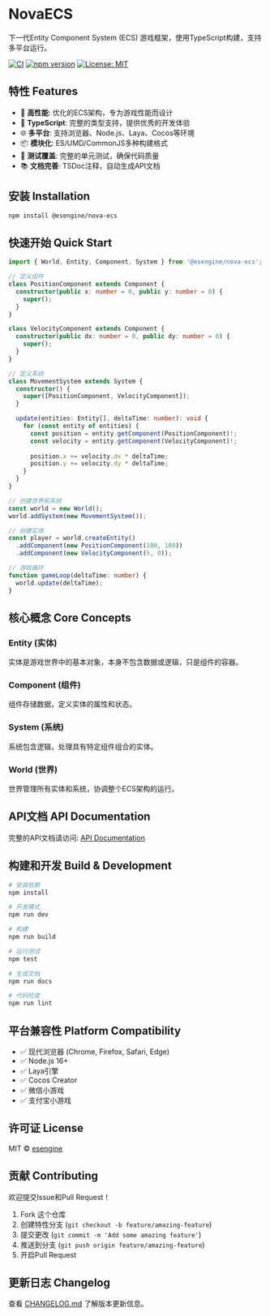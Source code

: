 # NovaECS

下一代Entity Component System (ECS) 游戏框架，使用TypeScript构建，支持多平台运行。

[![CI](https://github.com/esengine/NovaECS/workflows/CI/badge.svg)](https://github.com/esengine/NovaECS/actions)
[![npm version](https://badge.fury.io/js/%40esengine%2Fnova-ecs.svg)](https://badge.fury.io/js/%40esengine%2Fnova-ecs)
[![License: MIT](https://img.shields.io/badge/License-MIT-yellow.svg)](https://opensource.org/licenses/MIT)

## 特性 Features

- 🚀 **高性能**: 优化的ECS架构，专为游戏性能而设计
- 🔧 **TypeScript**: 完整的类型支持，提供优秀的开发体验
- 🌐 **多平台**: 支持浏览器、Node.js、Laya、Cocos等环境
- 📦 **模块化**: ES/UMD/CommonJS多种构建格式
- 🧪 **测试覆盖**: 完整的单元测试，确保代码质量
- 📚 **文档完善**: TSDoc注释，自动生成API文档

## 安装 Installation

```bash
npm install @esengine/nova-ecs
```

## 快速开始 Quick Start

```typescript
import { World, Entity, Component, System } from '@esengine/nova-ecs';

// 定义组件
class PositionComponent extends Component {
  constructor(public x: number = 0, public y: number = 0) {
    super();
  }
}

class VelocityComponent extends Component {
  constructor(public dx: number = 0, public dy: number = 0) {
    super();
  }
}

// 定义系统
class MovementSystem extends System {
  constructor() {
    super([PositionComponent, VelocityComponent]);
  }

  update(entities: Entity[], deltaTime: number): void {
    for (const entity of entities) {
      const position = entity.getComponent(PositionComponent)!;
      const velocity = entity.getComponent(VelocityComponent)!;
      
      position.x += velocity.dx * deltaTime;
      position.y += velocity.dy * deltaTime;
    }
  }
}

// 创建世界和系统
const world = new World();
world.addSystem(new MovementSystem());

// 创建实体
const player = world.createEntity()
  .addComponent(new PositionComponent(100, 100))
  .addComponent(new VelocityComponent(5, 0));

// 游戏循环
function gameLoop(deltaTime: number) {
  world.update(deltaTime);
}
```

## 核心概念 Core Concepts

### Entity (实体)
实体是游戏世界中的基本对象，本身不包含数据或逻辑，只是组件的容器。

### Component (组件)
组件存储数据，定义实体的属性和状态。

### System (系统)
系统包含逻辑，处理具有特定组件组合的实体。

### World (世界)
世界管理所有实体和系统，协调整个ECS架构的运行。

## API文档 API Documentation

完整的API文档请访问: [API Documentation](https://esengine.github.io/NovaECS/)

## 构建和开发 Build & Development

```bash
# 安装依赖
npm install

# 开发模式
npm run dev

# 构建
npm run build

# 运行测试
npm test

# 生成文档
npm run docs

# 代码检查
npm run lint
```

## 平台兼容性 Platform Compatibility

- ✅ 现代浏览器 (Chrome, Firefox, Safari, Edge)
- ✅ Node.js 16+
- ✅ Laya引擎
- ✅ Cocos Creator
- ✅ 微信小游戏
- ✅ 支付宝小游戏

## 许可证 License

MIT © [esengine](https://github.com/esengine)

## 贡献 Contributing

欢迎提交Issue和Pull Request！

1. Fork 这个仓库
2. 创建特性分支 (`git checkout -b feature/amazing-feature`)
3. 提交更改 (`git commit -m 'Add some amazing feature'`)
4. 推送到分支 (`git push origin feature/amazing-feature`)
5. 开启Pull Request

## 更新日志 Changelog

查看 [CHANGELOG.md](CHANGELOG.md) 了解版本更新信息。